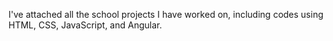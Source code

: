 I've attached all the school projects I have worked on, including codes using HTML, CSS, JavaScript, and Angular.
